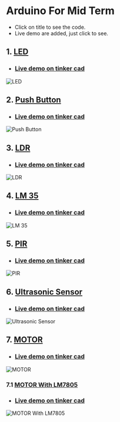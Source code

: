 # Arduino For Mid Term
- Click on title to see the code.
- Live demo are added, just click to see.


## 1. [LED](https://github.com/Sanzidikawsar/arduino-for-mid-term/blob/master/LED/LED.ino)
* ### [Live demo on tinker cad](https://www.tinkercad.com/things/4dr6OWuTNVF)
![LED](https://github.com/Sanzidikawsar/arduino-for-mid-term/blob/master/LED/LED.png "LED")

## 2. [Push Button](https://github.com/Sanzidikawsar/arduino-for-mid-term/blob/master/push_button/push_button.ino)
* ### [Live demo on tinker cad](https://www.tinkercad.com/things/6yByNwdxdRy)
![Push Button](https://github.com/Sanzidikawsar/arduino-for-mid-term/blob/master/push_button/push_button.png "Push Button")

## 3. [LDR](https://github.com/Sanzidikawsar/arduino-for-mid-term/blob/master/LDR/LDR.ino)
* ### [Live demo on tinker cad](https://www.tinkercad.com/things/9slv4Xavy6K-ldr)
![LDR](https://github.com/Sanzidikawsar/arduino-for-mid-term/blob/master/LDR/LDR.png "LDR")

## 4. [LM 35](https://github.com/Sanzidikawsar/arduino-for-mid-term/blob/master/LM_35/LM_35.ino)
* ### [Live demo on tinker cad](https://www.tinkercad.com/things/7FsKzQ5oui3)
![LM 35](https://github.com/Sanzidikawsar/arduino-for-mid-term/blob/master/LM_35/LM_35.png "LM 35")

## 5. [PIR](https://github.com/Sanzidikawsar/arduino-for-mid-term/blob/master/PIR/PIR.ino)
* ### [Live demo on tinker cad](https://www.tinkercad.com/things/8Ntsh37D9JU)
![PIR](https://github.com/Sanzidikawsar/arduino-for-mid-term/blob/master/PIR/PIR_alt.png "PIR")

## 6. [Ultrasonic Sensor](https://github.com/Sanzidikawsar/arduino-for-mid-term/blob/master/ultrasonic_sonar/ultrasonic.ino)
* ### [Live demo on tinker cad](https://www.tinkercad.com/things/2LilNCa5VKi)
![Ultrasonic Sensor](https://github.com/Sanzidikawsar/arduino-for-mid-term/blob/master/ultrasonic_sonar/ultrasonic.png "Untrasonic")

## 7. [MOTOR](https://github.com/Sanzidikawsar/arduino-for-mid-term/blob/master/motor/motor.ino)
* ### [Live demo on tinker cad](https://www.tinkercad.com/things/jJJZScPVqra)
![MOTOR](https://github.com/Sanzidikawsar/arduino-for-mid-term/blob/master/motor/motor.png "MOTOR")
### 7.1 [MOTOR With LM7805](https://github.com/Sanzidikawsar/arduino-for-mid-term/blob/master/motor/motor.ino)
* ### [Live demo on tinker cad](https://www.tinkercad.com/things/57fTUxPHIHg)
![MOTOR With LM7805](https://github.com/Sanzidikawsar/arduino-for-mid-term/blob/master/motor/MOTORwithLM7805.png "MOTOR With LM7805")

